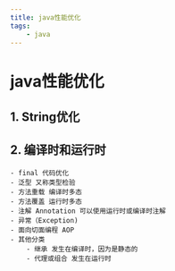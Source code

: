 ```yaml
---
title: java性能优化
tags: 
    - java
---
```

# java性能优化

## 1. String优化



## 2. 编译时和运行时

    - final 代码优化
    - 泛型 又称类型检验
    - 方法重载 编译时多态
    - 方法覆盖 运行时多态
    - 注解 Annotation 可以使用运行时或编译时注解
    - 异常（Exception)
    - 面向切面编程 AOP
    - 其他分类 
        - 继承 发生在编译时，因为是静态的
        - 代理或组合 发生在运行时
